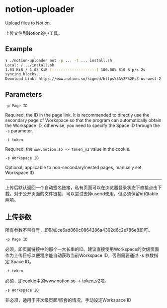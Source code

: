 # notion-uploader 

Upload files to Notion.

上传文件到Notion的小工具。

## Example 

```bash
❯ ./notion-uploader not -p ... -t ... install.sh        
Local: /.../install.sh
1.03 KiB / 1.03 KiB [--------------------] 100.00% 810 B p/s 2s
syncing blocks....
Download Link: https://www.notion.so/signed/https%3A%2F%2Fs3-us-west-2.amazonaws.com%2Fsecure.notion-static.com%2F...%2Finstall.sh?table=block&id=...&name=install.sh&userId=...&cache=v2
```

## Parameters

```
-p Page ID
```
Required, the ID in the page link. It is recommended to directly use the secondary page of Workspace so that the program can automatically obtain the Workspace ID, otherwise, you need to specify the Space ID through the `-s` parameter.

```
-t token
```
Required, the `www.notion.so -> token_v2` value in the cookie.

```
-s Workspace ID
```
Optional, applicable to non-secondary/nested pages, manually set Workspace ID

---

上传后默认返回一个自动签名链接，私有页面可以在浏览器登录状态下直接点击下载。对于公开页面的文件链接，可以尝试去掉userid使用，但必须保留id和table两项。

## 上传参数

所有参数不带符号，即形如ce6ad860c0864286a4392d6c2e786e8即可。

```
-p Page ID
```
必须，即页面链接中的那个一大长串的ID。建议直接使用Workspace的次级页面作为上传目标以便程序能自动获取当前Workspace ID，否则需要通过 -s 参数指定 Space ID。

```
-t token
```
必须，即cookie中的www.notion.so -> token_v2项。

```
-s Workspace ID
```
非必须，适用于非次级页面/嵌套的情况，手动设定Workspace ID